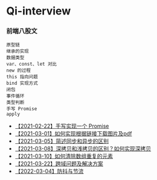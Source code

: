 # Qi-interview
   ### 前端八股文
    原型链
    继承的实现
    数据类型
    var、const、let 对比
    new 的过程
    this 指向问题
    bind 实现方式
    闭包
    事件循环
    类型判断
    手写 Promise
    apply

- [【2021-02-22】手写实现一个 Promise](https://github.com/Qiluzz/Qi-interview/issues/1)
- [【2021-03-01】如何实现根据链接下载图片及pdf](https://github.com/Qiluzz/Qi-interview/issues/2)
- [【2021-03-05】简述同步和异步的区别](https://github.com/Qiluzz/Qi-interview/issues/3)
- [【2021-03-08】深拷贝和浅拷贝的区别？如何实现深拷贝](https://github.com/Qiluzz/Qi-interview/issues/4)
- [【2021-03-10】如何清除数组重复的元素](https://github.com/Qiluzz/Qi-interview/issues/4)
- [【2021-03-22】跨域问题及解决方案](https://github.com/Qiluzz/Qi-interview/issues/5)
- [【2022-03-04】防抖与节流](https://github.com/Qiluzz/Qi-interview/issues/7)
    
    
    
    
    
    
    
    
    
    
    
    
    
    
    
    
    
    
    
    
    
